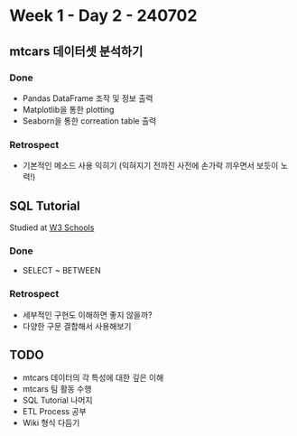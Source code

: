 # Week 1 - Day 2 - 240702

## mtcars 데이터셋 분석하기
### Done
- Pandas DataFrame 조작 및 정보 출력
- Matplotlib을 통한 plotting
- Seaborn을 통한 correation table 출력

### Retrospect
- 기본적인 메소드 사용 익히기 (익혀지기 전까진 사전에 손가락 끼우면서 보듯이 노력!)

## SQL Tutorial
Studied at [W3 Schools](https://www.w3schools.com/sql/default.asp)
### Done
- SELECT ~ BETWEEN

### Retrospect
- 세부적인 구현도 이해하면 좋지 않을까?
- 다양한 구문 결합해서 사용해보기


## TODO
- mtcars 데이터의 각 특성에 대한 깊은 이해
- mtcars 팀 활동 수행
- SQL Tutorial 나머지
- ETL Process 공부
- Wiki 형식 다듬기